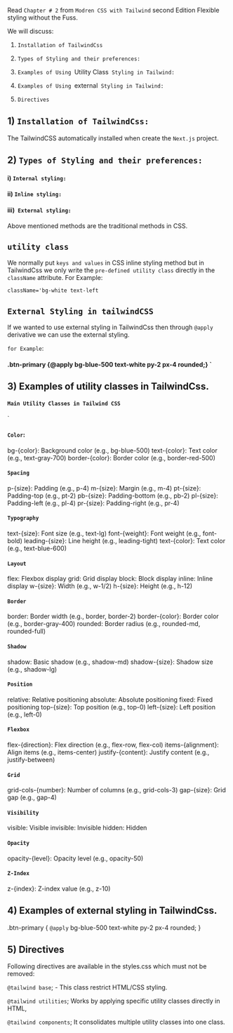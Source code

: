 Read `Chapter # 2` from `Modren CSS with Tailwind` second Edition Flexible styling without the Fuss.

We will discuss:

1.  `Installation of TailwindCss`

2.  `Types of Styling and their preferences:`

3.  `Examples of Using `Utility Class` Styling in Tailwind:`

4.  `Examples of Using `external` Styling in Tailwind:`

5.  `Directives`

## 1) `Installation of TailwindCss:`

The TailwindCSS automatically installed when create the `Next.js` project.

## 2) `Types of Styling and their preferences:`

#### i) `Internal styling:`

#### ii) `Inline styling:`

#### iii)` External styling:`

Above mentioned methods are the traditional methods in CSS.

## `utility class`

We normally put `keys and values` in CSS inline styling method but in TailwindCss we only write the `pre-defined utility class` directly in the `className` attribute.
For Example:

`className='bg-white text-left`

## `External Styling in tailwindCSS`

If we wanted to use external styling in TailwindCss then through `@apply` derivative we can use the external styling.

`for Example`:

#### .btn-primary {@apply bg-blue-500 text-white py-2 px-4 rounded;} `

## 3) Examples of utility classes in TailwindCss.

#### `Main Utility Classes in Tailwind CSS`

`

#### `Color`:

bg-{color}: Background color (e.g., bg-blue-500)
text-{color}: Text color (e.g., text-gray-700)
border-{color}: Border color (e.g., border-red-500)

#### `Spacing`

p-{size}: Padding (e.g., p-4)
m-{size}: Margin (e.g., m-4)
pt-{size}: Padding-top (e.g., pt-2)
pb-{size}: Padding-bottom (e.g., pb-2)
pl-{size}: Padding-left (e.g., pl-4)
pr-{size}: Padding-right (e.g., pr-4)

#### `Typography`

text-{size}: Font size (e.g., text-lg)
font-{weight}: Font weight (e.g., font-bold)
leading-{size}: Line height (e.g., leading-tight)
text-{color}: Text color (e.g., text-blue-600)

#### `Layout`

flex: Flexbox display
grid: Grid display
block: Block display
inline: Inline display
w-{size}: Width (e.g., w-1/2)
h-{size}: Height (e.g., h-12)

#### `Border`

border: Border width (e.g., border, border-2)
border-{color}: Border color (e.g., border-gray-400)
rounded: Border radius (e.g., rounded-md, rounded-full)

#### `Shadow`

shadow: Basic shadow (e.g., shadow-md)
shadow-{size}: Shadow size (e.g., shadow-lg)

#### `Position`

relative: Relative positioning
absolute: Absolute positioning
fixed: Fixed positioning
top-{size}: Top position (e.g., top-0)
left-{size}: Left position (e.g., left-0)

#### `Flexbox`

flex-{direction}: Flex direction (e.g., flex-row, flex-col)
items-{alignment}: Align items (e.g., items-center)
justify-{content}: Justify content (e.g., justify-between)

#### `Grid`

grid-cols-{number}: Number of columns (e.g., grid-cols-3)
gap-{size}: Grid gap (e.g., gap-4)

#### `Visibility`

visible: Visible
invisible: Invisible
hidden: Hidden

#### `Opacity`

opacity-{level}: Opacity level (e.g., opacity-50)

#### `Z-Index`

z-{index}: Z-index value (e.g., z-10)

## 4) Examples of external styling in TailwindCss.

.btn-primary {
`@apply` bg-blue-500 text-white py-2 px-4 rounded;
}

## 5) Directives

Following directives are available in the styles.css which must not be removed:

`@tailwind base`; - This class restrict HTML/CSS styling.

`@tailwind utilities`; Works by applying specific utility classes directly in HTML,

`@tailwind components`; It consolidates multiple utility classes into one class.

